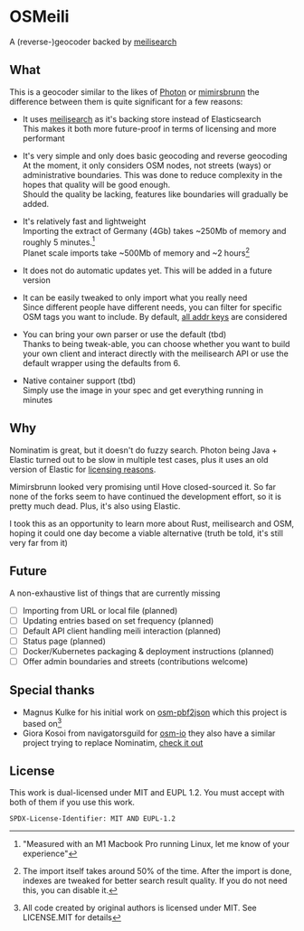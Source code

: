 # OSMeili

A (reverse-)geocoder backed by [meilisearch](https://www.meilisearch.com/)

## What

This is a geocoder similar to the likes of [Photon](https://github.com/komoot) or [mimirsbrunn](https://github.com/Qwant/mimirsbrunn)
the difference between them is quite significant for a few reasons:

- It uses [meilisearch](https://www.meilisearch.com/) as it's backing store instead of Elasticsearch<br>
  This makes it both more future-proof in terms of licensing and more performant

- It's very simple and only does basic geocoding and reverse geocoding<br>
  At the moment, it only considers OSM nodes, not streets (ways) or administrative boundaries.
  This was done to reduce complexity in the hopes that quality will be good enough.<br>
  Should the quality be lacking, features like boundaries will gradually be added.

- It's relatively fast and lightweight<br>
  Importing the extract of Germany (4Gb) takes ~250Mb of memory and roughly 5 minutes.[^1]<br>
  Planet scale imports take ~500Mb of memory and ~2 hours[^2]

- It does not do automatic updates yet. This will be added in a future version
- It can be easily tweaked to only import what you really need<br>
  Since different people have different needs, you can filter for specific OSM tags you want to include.
  By default, [all addr keys](https://wiki.openstreetmap.org/wiki/Key:addr:*) are considered

- You can bring your own parser or use the default (tbd)<br>
  Thanks to being tweak-able, you can choose whether you want to build your own client and interact directly
  with the meilisearch API or use the default wrapper using the defaults from 6.

- Native container support (tbd)<br>
  Simply use the image in your spec and get everything running in minutes

## Why

Nominatim is great, but it doesn't do fuzzy search. Photon being Java + Elastic turned out to be slow
in multiple test cases, plus it uses an old version of Elastic for [licensing reasons](https://github.com/komoot/photon/issues/285).

Mimirsbrunn looked very promising until Hove closed-sourced it. So far none of the forks seem to have continued
the development effort, so it is pretty much dead. Plus, it's also using Elastic.

I took this as an opportunity to learn more about Rust, meilisearch and OSM, hoping it could one day become
a viable alternative (truth be told, it's still very far from it)

## Future
A non-exhaustive list of things that are currently missing

- [ ] Importing from URL or local file (planned)
- [ ] Updating entries based on set frequency (planned)
- [ ] Default API client handling meili interaction (planned)
- [ ] Status page (planned)
- [ ] Docker/Kubernetes packaging & deployment instructions (planned)
- [ ] Offer admin boundaries and streets (contributions welcome)

## Special thanks
- Magnus Kulke for his initial work on [osm-pbf2json](https://github.com/mkulke/osm-pbf2json) which this project is based on[^3]
- Giora Kosoi from navigatorsguild for [osm-io](https://github.com/navigatorsguild/osm-io)
  they also have a similar project trying to replace Nominatim, [check it out](https://github.com/navigatorsguild/osm-admin)

## License

This work is dual-licensed under MIT and EUPL 1.2.
You must accept with both of them if you use this work.

`SPDX-License-Identifier: MIT AND EUPL-1.2`

[^1]: "Measured with an M1 Macbook Pro running Linux, let me know of your experience"
[^2]: The import itself takes around 50% of the time.
After the import is done, indexes are tweaked for better search result quality. If you do not need this, you can disable it.
[^3]: All code created by original authors is licensed under MIT. See LICENSE.MIT for details